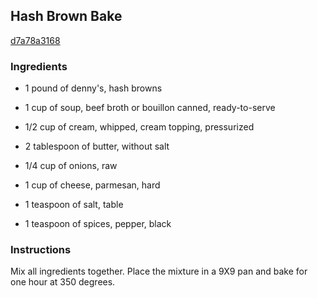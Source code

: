 ## Hash Brown Bake

[d7a78a3168](http://tastykitchen.com/recipes/sidedishes/hash-brown-bake/)

### Ingredients

 - 1 pound of denny's, hash browns

 - 1 cup of soup, beef broth or bouillon canned, ready-to-serve

 - 1/2 cup of cream, whipped, cream topping, pressurized

 - 2 tablespoon of butter, without salt

 - 1/4 cup of onions, raw

 - 1 cup of cheese, parmesan, hard

 - 1 teaspoon of salt, table

 - 1 teaspoon of spices, pepper, black

### Instructions

Mix all ingredients together. Place the mixture in a 9X9 pan and bake for one hour at 350 degrees.